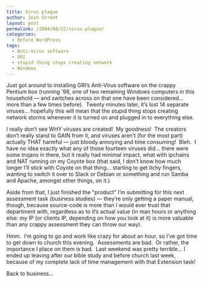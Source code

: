 ```yaml
---
title: Virus plague
author: Josh Street
layout: post
permalink: /2004/08/22/virus-plague/
categories:
  - Before WordPress
tags:
  - Anti-Virus software
  - GRI
  - stupid thing stops creating network
  - Windows
---
```

Just got around to installing GRI&#8217;s Anti-Virus software on the crappy Pentium box (running &#8217;98, one of two remaining Windows computers in this household &#8212; and switches across on that one have been considered&#8230; more than a few times before).&nbsp; Twenty minutes later, it&#8217;s lost 14 separate viruses&#8230; hopefully this will mean that the stupid thing stops creating network storms whenever it is turned on and plugged in to everything else.

I really don&#8217;t see WHY viruses are created!&nbsp; My goodness!&nbsp; The creators don&#8217;t really stand to GAIN from it, and viruses aren&#8217;t (for the most part) actually THAT harmful &#8212; just bloody annoying and time consuming!&nbsp; Bleh.&nbsp; I have no idea exactly what any of those fourteen viruses did&#8230; there were some trojans in there, but it really had minimal impact, what with ipchains and NAT running on my Coyote box (that said, I don&#8217;t know how much longer I&#8217;ll stick with Coyote on that thing&#8230; starting to get itchy fingers, wanting to switch it over to Slack or Debian or something and run Samba and Apache, amongst other things, on it.)

Aside from that, I just finished the "product" I&#8217;m submitting for this next assessment task (business studies) &#8212; they&#8217;re only getting a paper manual, though, because source-code is more than I would ever trust that department with, regardless as to it&#8217;s actual value (in man hours or anything else: my IP (or clients IP, depending on how you look at it) is more valuable than any crappy assessment they can throw our way).

Hmm.&nbsp; I&#8217;m going to go and work like crazy for about an hour, so I&#8217;ve got time to get down to church this evening.&nbsp; Assessments are bad.&nbsp; Or rather, the importance I place on them is bad.&nbsp; Last weekend was pretty terrible&#8230; I ended up leaving after our bible study and before church last week, because of my complete lack of time management with that Extension task!

Back to business&#8230;